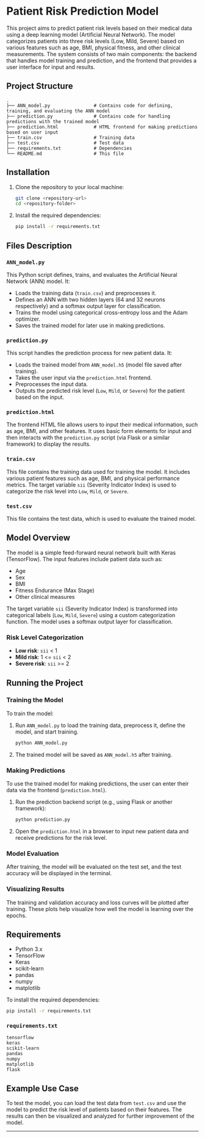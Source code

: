 
# Patient Risk Prediction Model

This project aims to predict patient risk levels based on their medical data using a deep learning model (Artificial Neural Network). The model categorizes patients into three risk levels (Low, Mild, Severe) based on various features such as age, BMI, physical fitness, and other clinical measurements. The system consists of two main components: the backend that handles model training and prediction, and the frontend that provides a user interface for input and results.

## Project Structure

```
.
├── ANN_model.py                # Contains code for defining, training, and evaluating the ANN model
├── prediction.py               # Contains code for handling predictions with the trained model
├── prediction.html             # HTML frontend for making predictions based on user input
├── train.csv                   # Training data
├── test.csv                    # Test data
├── requirements.txt            # Dependencies
└── README.md                   # This file
```

## Installation

1. Clone the repository to your local machine:
   ```bash
   git clone <repository-url>
   cd <repository-folder>
   ```

2. Install the required dependencies:
   ```bash
   pip install -r requirements.txt
   ```

## Files Description

### `ANN_model.py`
This Python script defines, trains, and evaluates the Artificial Neural Network (ANN) model. It:
- Loads the training data (`train.csv`) and preprocesses it.
- Defines an ANN with two hidden layers (64 and 32 neurons respectively) and a softmax output layer for classification.
- Trains the model using categorical cross-entropy loss and the Adam optimizer.
- Saves the trained model for later use in making predictions.

### `prediction.py`
This script handles the prediction process for new patient data. It:
- Loads the trained model from `ANN_model.h5` (model file saved after training).
- Takes the user input via the `prediction.html` frontend.
- Preprocesses the input data.
- Outputs the predicted risk level (`Low`, `Mild`, or `Severe`) for the patient based on the input.

### `prediction.html`
The frontend HTML file allows users to input their medical information, such as age, BMI, and other features. It uses basic form elements for input and then interacts with the `prediction.py` script (via Flask or a similar framework) to display the results.

### `train.csv`
This file contains the training data used for training the model. It includes various patient features such as age, BMI, and physical performance metrics. The target variable `sii` (Severity Indicator Index) is used to categorize the risk level into `Low`, `Mild`, or `Severe`.

### `test.csv`
This file contains the test data, which is used to evaluate the trained model.

## Model Overview

The model is a simple feed-forward neural network built with Keras (TensorFlow). The input features include patient data such as:
- Age
- Sex
- BMI
- Fitness Endurance (Max Stage)
- Other clinical measures

The target variable `sii` (Severity Indicator Index) is transformed into categorical labels (`Low`, `Mild`, `Severe`) using a custom categorization function. The model uses a softmax output layer for classification.

### Risk Level Categorization
- **Low risk**: `sii` < 1
- **Mild risk**: 1 <= `sii` < 2
- **Severe risk**: `sii` >= 2

## Running the Project

### Training the Model

To train the model:
1. Run `ANN_model.py` to load the training data, preprocess it, define the model, and start training.
   ```bash
   python ANN_model.py
   ```

2. The trained model will be saved as `ANN_model.h5` after training.

### Making Predictions

To use the trained model for making predictions, the user can enter their data via the frontend (`prediction.html`).

1. Run the prediction backend script (e.g., using Flask or another framework):
   ```bash
   python prediction.py
   ```

2. Open the `prediction.html` in a browser to input new patient data and receive predictions for the risk level.

### Model Evaluation

After training, the model will be evaluated on the test set, and the test accuracy will be displayed in the terminal.

### Visualizing Results

The training and validation accuracy and loss curves will be plotted after training. These plots help visualize how well the model is learning over the epochs.

## Requirements

- Python 3.x
- TensorFlow
- Keras
- scikit-learn
- pandas
- numpy
- matplotlib

To install the required dependencies:
```bash
pip install -r requirements.txt
```

### `requirements.txt`

```text
tensorflow
keras
scikit-learn
pandas
numpy
matplotlib
flask
```

## Example Use Case

To test the model, you can load the test data from `test.csv` and use the model to predict the risk level of patients based on their features. The results can then be visualized and analyzed for further improvement of the model.

---

